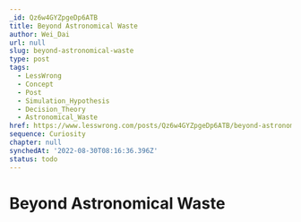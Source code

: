 ```yaml
---
_id: Qz6w4GYZpgeDp6ATB
title: Beyond Astronomical Waste
author: Wei_Dai
url: null
slug: beyond-astronomical-waste
type: post
tags:
  - LessWrong
  - Concept
  - Post
  - Simulation_Hypothesis
  - Decision_Theory
  - Astronomical_Waste
href: https://www.lesswrong.com/posts/Qz6w4GYZpgeDp6ATB/beyond-astronomical-waste
sequence: Curiosity
chapter: null
synchedAt: '2022-08-30T08:16:36.396Z'
status: todo
---
```


# Beyond Astronomical Waste
